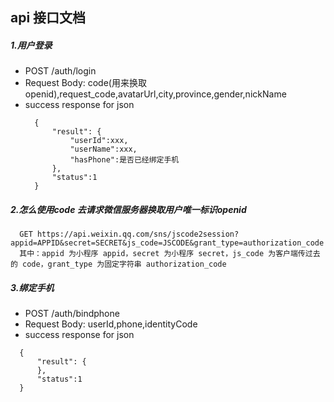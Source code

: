 ## api 接口文档

##### 1.用户登录
- POST /auth/login
- Request Body: code(用来换取openid),request_code,avatarUrl,city,province,gender,nickName
- success response for json
  ```
    {
        "result": {
            "userId":xxx,
            "userName":xxx,
            "hasPhone":是否已经绑定手机
        },
        "status":1
    } 
  ```
##### 2.怎么使用code 去请求微信服务器换取用户唯一标识openid
  ```
    GET https://api.weixin.qq.com/sns/jscode2session?appid=APPID&secret=SECRET&js_code=JSCODE&grant_type=authorization_code
    其中：appid 为小程序 appid，secret 为小程序 secret，js_code 为客户端传过去的 code，grant_type 为固定字符串 authorization_code
  ```
  

  
##### 3.绑定手机
- POST /auth/bindphone
- Request Body: userId,phone,identityCode
- success response for json
```
  {
      "result": {
      },
      "status":1
  } 
```
